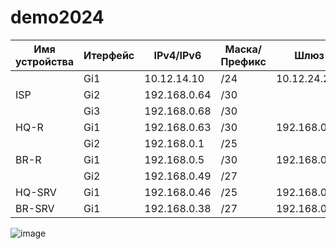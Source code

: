 # demo2024
| Имя устройства | Итерфейс | IPv4/IPv6 | Маска/Префикс  | Шлюз |
| -------------- | -------- | --------- | -------------  | -----------|
|                |  Gi1     |10.12.14.10 |/24            |10.12.24.254|
| ISP            |  Gi2     |192.168.0.64|/30            |            |      
|                |  Gi3     |192.168.0.68|/30            |            |
| HQ-R           |  Gi1     |192.168.0.63|/30            |192.168.0.62|
|                |  Gi2     |192.168.0.1 |/25            |            |
| BR-R           |  Gi1     |192.168.0.5 |/30            |192.168.0.64|
|                |  Gi2     |192.168.0.49|/27            |            |
| HQ-SRV         |  Gi1     |192.168.0.46|/25            |192.168.0.1 |
| BR-SRV         |  Gi1     |192.168.0.38|/27            |192.168.0.49|

![image](https://github.com/angelinaaaan999/demo2024/assets/148867770/7876c101-40dc-4159-901c-55c9ebaf38f1)

